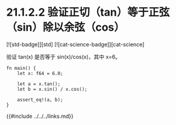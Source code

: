 # 21.1.2.2 验证正切（tan）等于正弦（sin）除以余弦（cos）

[![std-badge]][std] [![cat-science-badge]][cat-science]

验证 tan(x) 是否等于 sin(x)/cos(x)，其中 x=6。

```rust,edition2018
fn main() {
    let x: f64 = 6.0;

    let a = x.tan();
    let b = x.sin() / x.cos();

    assert_eq!(a, b);
}
```

{{#include ../../../links.md}}
